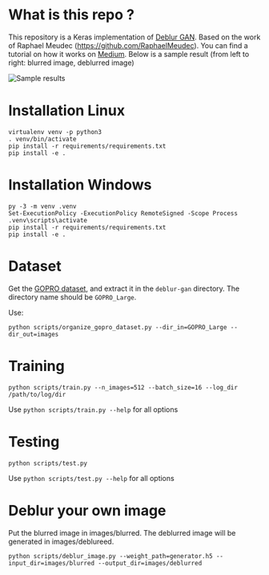 # What is this repo ?

This repository is a Keras implementation of [Deblur GAN](https://arxiv.org/pdf/1711.07064.pdf). Based on the work of Raphael Meudec (https://github.com/RaphaelMeudec). You can find a tutorial on how it works on [Medium](https://blog.sicara.com/keras-generative-adversarial-networks-image-deblurring-45e3ab6977b5). Below is a sample result (from left to right: blurred image, deblurred image)

![Sample results](./sample/results0.png)

# Installation Linux

```
virtualenv venv -p python3
. venv/bin/activate
pip install -r requirements/requirements.txt
pip install -e .
```

# Installation Windows

```
py -3 -m venv .venv
Set-ExecutionPolicy -ExecutionPolicy RemoteSigned -Scope Process
.venv\scripts\activate
pip install -r requirements/requirements.txt
pip install -e .
```


# Dataset

Get the [GOPRO dataset](https://drive.google.com/file/d/1H0PIXvJH4c40pk7ou6nAwoxuR4Qh_Sa2/view?usp=sharing), and extract it in the `deblur-gan` directory. The directory name should be `GOPRO_Large`.

Use:
```
python scripts/organize_gopro_dataset.py --dir_in=GOPRO_Large --dir_out=images
```


# Training

```
python scripts/train.py --n_images=512 --batch_size=16 --log_dir /path/to/log/dir
```

Use `python scripts/train.py --help` for all options

# Testing

```
python scripts/test.py
```

Use `python scripts/test.py --help` for all options

# Deblur your own image

Put the blurred image in images/blurred. The deblurred image will be generated in images/deblureed.

```
python scripts/deblur_image.py --weight_path=generator.h5 --input_dir=images/blurred --output_dir=images/deblurred
```
